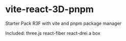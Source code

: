 # vite-react-3D-pnpm
Starter Pack R3F with vite and pnpm package manager


Included:
three.js
react-fiber
react-drei
a box

